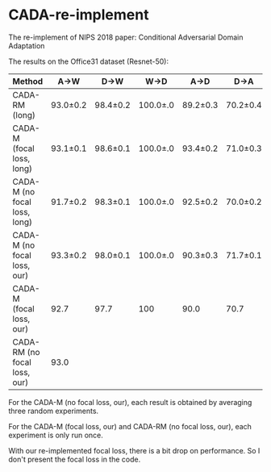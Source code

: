 # CADA-re-implement
The re-implement of NIPS 2018 paper: Conditional Adversarial Domain Adaptation

The results on the Office31 dataset (Resnet-50):

Method | A->W | D->W | W->D | A->D | D->A | W->A | ACC
-|-|-|-|-|-|-|-
CADA-RM (long) | 93.0±0.2 | 98.4±0.2 | 100.0±.0 |89.2±0.3 | 70.2±0.4 | 69.4±0.4 | 86.7
CADA-M (focal loss, long)  | 93.1±0.1 | 98.6±0.1 | 100.0±.0 | 93.4±0.2 | 71.0±0.3 | 70.3±0.3 | 87.7
CADA-M (no focal loss, long) | 91.7±0.2 | 98.3±0.1 | 100.0±.0 | 92.5±0.2 | 70.0±0.2 | 67.8±0.2 | 86.8 
CADA-M (no focal loss, our)  | 93.3±0.2 | 98.0±0.1 | 100.0±.0 | 90.3±0.3 | 71.7±0.1 | 74.9±0.4 | 88.0
CADA-M (focal loss, our)     | 92.7 | 97.7 | 100 | 90.0|70.7|73.8|87.5
CADA-RM (no focal loss, our) |93.0

For the CADA-M (no focal loss, our), each result is obtained by averaging three random experiments.

For the CADA-M (focal loss, our) and CADA-RM (no focal loss, our), each experiment is only run once.

With our re-implemented focal loss, there is a bit drop on performance. So I don't present the focal loss in the code.
